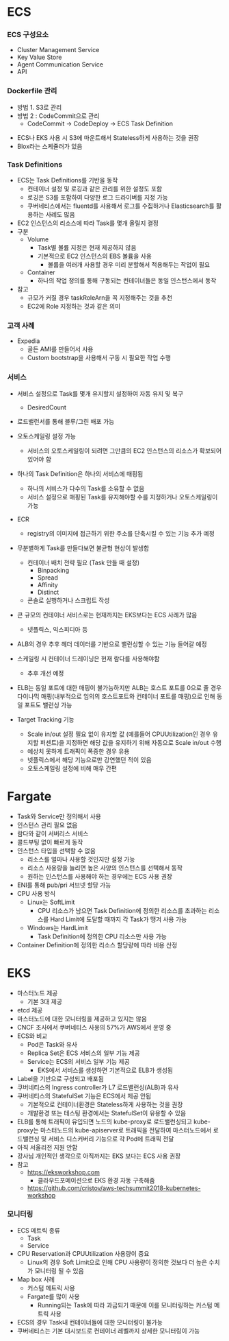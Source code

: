 # ECS

### ECS 구성요소

- Cluster Management Service
- Key Value Store
- Agent Communication Service
- API



### Dockerfile 관리

- 방법 1.  S3로 관리
- 방법 2 : CodeCommit으로 관리
  - CodeCommit -> CodeDeploy -> ECS Task Definition

* ECS나 EKS 사용 시 S3에 마운트해서 Stateless하게 사용하는 것을 권장
* Blox라는 스케쥴러가 있음



### Task Definitions

* ECS는 Task Definitions를 기반을 동작
  * 컨테이너 설정 및 로깅과 같은 관리를 위한 설정도 포함
  * 로깅은 S3를 포함하여 다양한 로그 드라이버를 지정 가능
  * 쿠버네티스에서는 fluentd를 사용해서 로그를 수집하거나 Elasticsearch를 활용하는 사례도 많음
* EC2 인스턴스의 리소스에 따라 Task를 몇개 올릴지 결정
* 구분
  - Volume
    - Task별 볼륨 지정은 현재 제공하지 않음
    - 기본적으로 EC2 인스턴스의 EBS 볼륨을 사용
      - 볼륨을 여러개 사용할 경우 미리 분할해서 적용해두는 작업이 필요
  - Container
    - 하나의 작업 정의를 통해 구동되는 컨테이너들은 동일 인스턴스에서 동작
* 참고
  - 규모가 커질 경우 taskRoleArn을 꼭 지정해주는 것을 추천
  - EC2에 Role 지정하는 것과 같은 의미



### 고객 사례

* Expedia
  * 골든 AMI를 만들어서 사용
  * Custom bootstrap을 사용해서 구동 시 필요한 작업 수행



### 서비스

* 서비스 설정으로 Task를 몇개 유지할지 설정하여 자동 유지 및 복구
  * DesiredCount
* 로드밸런서를 통해 블루/그린 배포 가능
* 오토스케일링 설정 가능
  * 서비스의 오토스케일링이 되려면 그만큼의 EC2 인스턴스의 리소스가 확보되어 있어야 함
* 하나의 Task Definition은 하나의 서비스에 매핑됨
  * 하나의 서비스가 다수의 Task를 소유할 수 없음
  * 서비스 설정으로 매핑된 Task를 유지해야할 수를 지정하거나 오토스케일링이 가능

* ECR
  * registry의 이미지에 접근하기 위한 주소를 단축시킬 수 있는 기능 추가 예정
* 무분별하게 Task를 만들다보면 불균형 현상이 발생함
  * 컨테이너 배치 전략 필요 (Task 만들 때 설정)
    * Binpacking
    * Spread
    * Affinity
    * Distinct
  * 콘솔로 실행하거나 스크립트 작성
* 큰 규모의 컨테이너 서비스로는 현재까지는 EKS보다는 ECS 사례가 많음
  * 넷플릭스, 익스피디아 등
* ALB의 경우 추후 헤더 데이터를 기반으로 밸런싱할 수 있는 기능 들어갈 예정
* 스케일링 시 컨테이너 드레이닝은 현재 람다를 사용해야함
  * 추후 개선 예정
* ELB는 동일 포트에 대한 매핑이 불가능하지만 ALB는 호스트 포트를 0으로 줄 경우 다이나믹 매핑(내부적으로 임의의 호스트포트와 컨테이너 포트를 매핑)으로 인해 동일 포트도 밸런싱 가능
* Target Tracking 기능
  * Scale in/out 설정 필요 없이 유지할 값 (예를들어 CPUUtilization인 경우 유지할 퍼센트)을 지정하면 해당 값을 유지하기 위해 자동으로 Scale in/out 수행
  * 예상치 못하게 트래픽이 폭증한 경우 유용
  * 넷플릭스에서 해당 기능으로만 강연했던 적이 있음
  * 오토스케일링 설정에 비해 매우 간편



# Fargate

- Task와 Service만 정의해서 사용
- 인스턴스 관리 필요 없음
- 람다와 같이 서버리스 서비스
- 콜드부팅 없이 빠르게 동작
- 인스턴스 타입을 선택할 수 없음
  - 리소스를 얼마나 사용할 것인지만 설정 가능
  - 리소스 사용량을 늘리면 높은 사양의 인스턴스를 선택해서 동작
  - 원하는 인스턴스를 사용해야 하는 경우에는 ECS 사용 권장
- ENI를 통해 pub/pri 서브넷 할당 가능
- CPU 사용 방식
  - Linux는 SoftLimit
    - CPU 리소스가 남으면 Task Definition에 정의한 리소스를 초과하는 리소스를 Hard Limit에 도달할 때까지 각 Task가 땡겨 사용 가능
  - Windows는 HardLimit
    - Task Definition에 정의한 CPU 리소스만 사용 가능
- Container Definition에 정의한 리소스 할당량에 따라 비용 산정



# EKS

- 마스터노드 제공
  - 기본 3대 제공
- etcd 제공
- 마스터노드에 대한 모니터링을 제공하고 있지는 않음
- CNCF 조사에서 쿠버네티스 사용의 57%가 AWS에서 운영 중
- ECS와 비교
  - Pod은 Task와 유사
  - Replica Set은 ECS 서비스의 일부 기능 제공
  - Service는 ECS의 서비스 일부 기능 제공
    - EKS에서 서비스를 생성하면 기본적으로 ELB가 생성됨
- Label을 기반으로 구성되고 배포됨
- 쿠버네티스의 Ingress controller가 L7 로드밸런싱(ALB)과 유사
- 쿠버네티스의 StatefulSet 기능은 ECS에서 제공 안됨
  - 기본적으로 컨테이너환경은 Stateless하게 사용하는 것을 권장
  - 개발환경 또는 테스팅 환경에서는 StatefulSet이 유용할 수 있음
- ELB를 통해 트래픽이 유입되면 노드의 kube-proxy로 로드밸런싱되고 kube-proxy는 마스터노드의 kube-apiserver로 트래픽을 전달하여 마스터노드에서 로드밸런싱 및 서비스 디스커버리 기능으로 각 Pod에 트래픽 전달
- 아직 서울리전 지원 안함
- 강사님 개인적인 생각으로 아직까지는 EKS 보다는 ECS 사용 권장
- 참고
  - https://eksworkshop.com
    - 클라우드포메이션으로 EKS 환경 자동 구축해줌
  - https://github.com/cristov/aws-techsummit2018-kubernetes-workshop



### 모니터링

- ECS 메트릭 종류
  - Task
  - Service
- CPU Reservation과 CPUUtilization 사용량이 중요
  - Linux의 경우 Soft Limit으로 인해 CPU 사용량이 정의한 것보다 더 높은 수치가 모니터링 될 수 있음
- Map box 사례
  - 커스텀 메트릭 사용
  - Fargate를 많이 사용
    - Running되는 Task에 따라 과금되기 때문에 이를 모니터링하는 커스텀 메트릭 사용
- ECS의 경우 Task내 컨테이너들에 대한 모니터링이 불가능
- 쿠버네티스는 기본 대시보드로 컨테이너 레벨까지 상세한 모니터링이 가능



